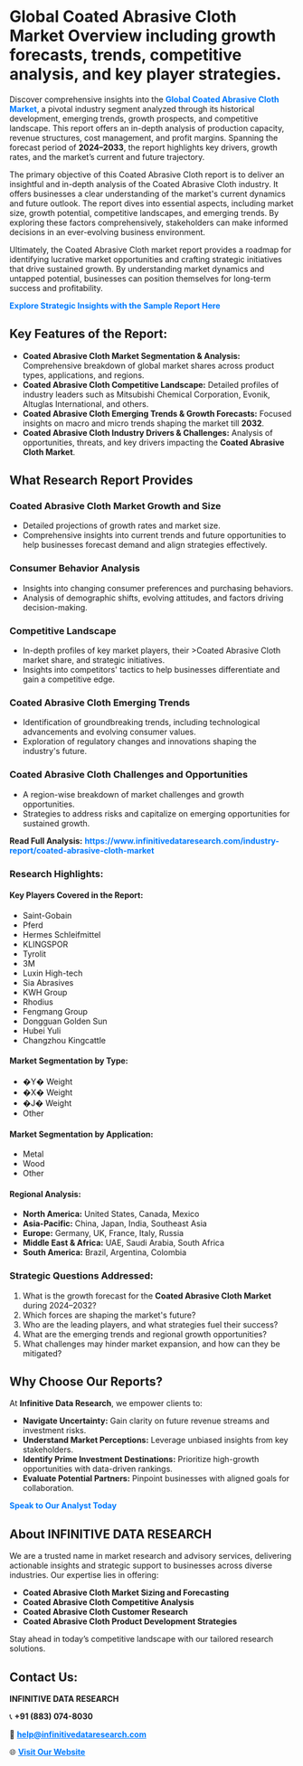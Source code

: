 <h1>Global Coated Abrasive Cloth Market Overview including growth forecasts, trends, competitive analysis, and key player strategies.</h1>
<p>
Discover comprehensive insights into the 
<a href="https://www.infinitivedataresearch.com/industry-report/coated-abrasive-cloth-market" rel="dofollow" style="color: #007BFF; text-decoration: none;"><strong>Global Coated Abrasive Cloth Market</strong></a>, a pivotal industry segment analyzed through its historical development, emerging trends, growth prospects, and competitive landscape. This report offers an in-depth analysis of production capacity, revenue structures, cost management, and profit margins. Spanning the forecast period of <strong>2024–2033</strong>, the report highlights key drivers, growth rates, and the market’s current and future trajectory.
</p>
<p>
The primary objective of this Coated Abrasive Cloth report is to deliver an insightful and in-depth analysis of the Coated Abrasive Cloth industry. It offers businesses a clear understanding of the market's current dynamics and future outlook. The report dives into essential aspects, including market size, growth potential, competitive landscapes, and emerging trends. By exploring these factors comprehensively, stakeholders can make informed decisions in an ever-evolving business environment.
</p>
<p>
Ultimately, the Coated Abrasive Cloth market report provides a roadmap for identifying lucrative market opportunities and crafting strategic initiatives that drive sustained growth. By understanding market dynamics and untapped potential, businesses can position themselves for long-term success and profitability.
</p>
<p>
<a href="https://www.infinitivedataresearch.com/request-sample/reportId=105419" style="color: #007BFF; text-decoration: none;"><strong>Explore Strategic Insights with the Sample Report Here</strong></a>
</p>

<h2>Key Features of the Report:</h2>
<ul>
<li><strong>Coated Abrasive Cloth Market Segmentation & Analysis:</strong> Comprehensive breakdown of global market shares across product types, applications, and regions.</li>
<li><strong>Coated Abrasive Cloth Competitive Landscape:</strong> Detailed profiles of industry leaders such as Mitsubishi Chemical Corporation, Evonik, Altuglas International, and others.</li>
<li><strong>Coated Abrasive Cloth Emerging Trends & Growth Forecasts:</strong> Focused insights on macro and micro trends shaping the market till <strong>2032</strong>.</li>
<li><strong>Coated Abrasive Cloth Industry Drivers & Challenges:</strong> Analysis of opportunities, threats, and key drivers impacting the <strong>Coated Abrasive Cloth Market</strong>.</li>
</ul>

<h2>What Research Report Provides</h2>
<h3>Coated Abrasive Cloth Market Growth and Size</h3>
<ul>
<li>Detailed projections of growth rates and market size.</li>
<li>Comprehensive insights into current trends and future opportunities to help businesses forecast demand and align strategies effectively.</li>
</ul>

<h3>Consumer Behavior Analysis</h3>
<ul>
<li>Insights into changing consumer preferences and purchasing behaviors.</li>
<li>Analysis of demographic shifts, evolving attitudes, and factors driving decision-making.</li>
</ul>

<h3>Competitive Landscape</h3>
<ul>
<li>In-depth profiles of key market players, their >Coated Abrasive Cloth market share, and strategic initiatives.</li>
<li>Insights into competitors' tactics to help businesses differentiate and gain a competitive edge.</li>
</ul>

<h3>Coated Abrasive Cloth Emerging Trends</h3>
<ul>
<li>Identification of groundbreaking trends, including technological advancements and evolving consumer values.</li>
<li>Exploration of regulatory changes and innovations shaping the industry's future.</li>
</ul>

<h3>Coated Abrasive Cloth Challenges and Opportunities</h3>
<ul>
<li>A region-wise breakdown of market challenges and growth opportunities.</li>
<li>Strategies to address risks and capitalize on emerging opportunities for sustained growth.</li>
</ul>
<p><strong>Read Full Analysis:</strong> <a href="https://www.infinitivedataresearch.com/industry-report/coated-abrasive-cloth-market" rel="dofollow" style="color: #007BFF; text-decoration: none;"><strong>https://www.infinitivedataresearch.com/industry-report/coated-abrasive-cloth-market</strong></a></p>
<h3>Research Highlights:</h3>
<h4>Key Players Covered in the Report:</h4>
<ul><li>Saint-Gobain</li><li>Pferd</li><li>Hermes Schleifmittel</li><li>KLINGSPOR</li><li>Tyrolit</li><li>3M</li><li>Luxin High-tech</li><li>Sia Abrasives</li><li>KWH Group</li><li>Rhodius</li><li>Fengmang Group</li><li>Dongguan Golden Sun</li><li>Hubei Yuli</li><li>Changzhou Kingcattle</li></ul>
<h4>Market Segmentation by Type:</h4>
<ul><li>�Y� Weight</li><li>�X� Weight</li><li>�J� Weight</li><li>Other</li></ul>
<h4>Market Segmentation by Application:</h4>
<ul><li>Metal</li><li>Wood</li><li>Other</li></ul>

<h4>Regional Analysis:</h4>
<ul>
<li><strong>North America:</strong> United States, Canada, Mexico</li>
<li><strong>Asia-Pacific:</strong> China, Japan, India, Southeast Asia</li>
<li><strong>Europe:</strong> Germany, UK, France, Italy, Russia</li>
<li><strong>Middle East & Africa:</strong> UAE, Saudi Arabia, South Africa</li>
<li><strong>South America:</strong> Brazil, Argentina, Colombia</li>
</ul>

<h3>Strategic Questions Addressed:</h3>
<ol>
<li>What is the growth forecast for the <strong>Coated Abrasive Cloth Market</strong> during 2024–2032?</li>
<li>Which forces are shaping the market's future?</li>
<li>Who are the leading players, and what strategies fuel their success?</li>
<li>What are the emerging trends and regional growth opportunities?</li>
<li>What challenges may hinder market expansion, and how can they be mitigated?</li>
</ol>

<h2>Why Choose Our Reports?</h2>
<p>At <strong>Infinitive Data Research</strong>, we empower clients to:</p>
<ul>
<li><strong>Navigate Uncertainty:</strong> Gain clarity on future revenue streams and investment risks.</li>
<li><strong>Understand Market Perceptions:</strong> Leverage unbiased insights from key stakeholders.</li>
<li><strong>Identify Prime Investment Destinations:</strong> Prioritize high-growth opportunities with data-driven rankings.</li>
<li><strong>Evaluate Potential Partners:</strong> Pinpoint businesses with aligned goals for collaboration.</li>
</ul>
<p><a href="https://www.infinitivedataresearch.com/industry-report/coated-abrasive-cloth-market" rel="dofollow" style="color: #007BFF; text-decoration: none;"><strong>Speak to Our Analyst Today</strong></a></p>

<h2>About INFINITIVE DATA RESEARCH</h2>
<p>We are a trusted name in market research and advisory services, delivering actionable insights and strategic support to businesses across diverse industries. Our expertise lies in offering:</p>
<ul>
<li><strong>Coated Abrasive Cloth Market Sizing and Forecasting</strong></li>
<li><strong>Coated Abrasive Cloth Competitive Analysis</strong></li>
<li><strong>Coated Abrasive Cloth Customer Research</strong></li>
<li><strong>Coated Abrasive Cloth Product Development Strategies</strong></li>
</ul>
<p>Stay ahead in today’s competitive landscape with our tailored research solutions.</p>

<h2>Contact Us:</h2>
<p><strong>INFINITIVE DATA RESEARCH</strong></p>
<p>📞 <strong>+91 (883) 074-8030</strong></p>
<p>📧 <strong><a href="mailto:help@infinitivedataresearch.com" style="color: #007BFF;">help@infinitivedataresearch.com</a></strong></p>
<p>🌐 <strong><a href="https://www.infinitivedataresearch.com" rel="dofollow" style="color: #007BFF;">Visit Our Website</a></strong></p>